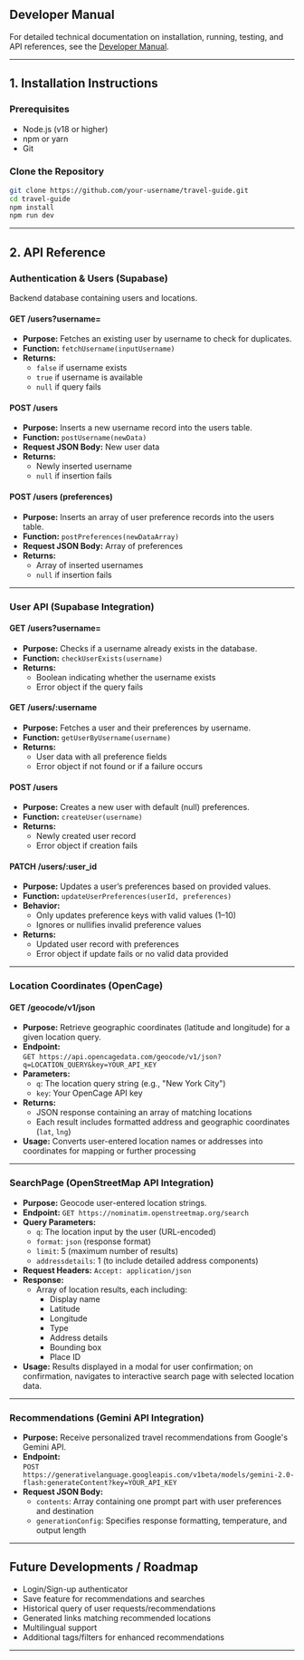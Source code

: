 
## Developer Manual

For detailed technical documentation on installation, running, testing, and API references, see the [Developer Manual](./docs/DEVELOPER_MANUAL.md).

---

## 1. Installation Instructions

### Prerequisites

- Node.js (v18 or higher)
- npm or yarn
- Git

### Clone the Repository

```bash
git clone https://github.com/your-username/travel-guide.git
cd travel-guide
npm install
npm run dev
```

---

## 2. API Reference

### Authentication & Users (Supabase)

Backend database containing users and locations.

#### GET /users?username=<inputUsername>

- **Purpose:** Fetches an existing user by username to check for duplicates.
- **Function:** `fetchUsername(inputUsername)`
- **Returns:**
  - `false` if username exists
  - `true` if username is available
  - `null` if query fails

#### POST /users

- **Purpose:** Inserts a new username record into the users table.
- **Function:** `postUsername(newData)`
- **Request JSON Body:** New user data
- **Returns:**
  - Newly inserted username
  - `null` if insertion fails

#### POST /users (preferences)

- **Purpose:** Inserts an array of user preference records into the users table.
- **Function:** `postPreferences(newDataArray)`
- **Request JSON Body:** Array of preferences
- **Returns:**
  - Array of inserted usernames
  - `null` if insertion fails

---

### User API (Supabase Integration)

#### GET /users?username=<username>

- **Purpose:** Checks if a username already exists in the database.
- **Function:** `checkUserExists(username)`
- **Returns:**
  - Boolean indicating whether the username exists
  - Error object if the query fails

#### GET /users/:username

- **Purpose:** Fetches a user and their preferences by username.
- **Function:** `getUserByUsername(username)`
- **Returns:**
  - User data with all preference fields
  - Error object if not found or if a failure occurs

#### POST /users

- **Purpose:** Creates a new user with default (null) preferences.
- **Function:** `createUser(username)`
- **Returns:**
  - Newly created user record
  - Error object if creation fails

#### PATCH /users/:user_id

- **Purpose:** Updates a user’s preferences based on provided values.
- **Function:** `updateUserPreferences(userId, preferences)`
- **Behavior:**
  - Only updates preference keys with valid values (1–10)
  - Ignores or nullifies invalid preference values
- **Returns:**
  - Updated user record with preferences
  - Error object if update fails or no valid data provided

---

### Location Coordinates (OpenCage)

#### GET /geocode/v1/json

- **Purpose:** Retrieve geographic coordinates (latitude and longitude) for a given location query.
- **Endpoint:**  
  `GET https://api.opencagedata.com/geocode/v1/json?q=LOCATION_QUERY&key=YOUR_API_KEY`
- **Parameters:**
  - `q`: The location query string (e.g., "New York City")
  - `key`: Your OpenCage API key
- **Returns:**
  - JSON response containing an array of matching locations
  - Each result includes formatted address and geographic coordinates (`lat`, `lng`)
- **Usage:** Converts user-entered location names or addresses into coordinates for mapping or further processing

---

### SearchPage (OpenStreetMap API Integration)

- **Purpose:** Geocode user-entered location strings.
- **Endpoint:** `GET https://nominatim.openstreetmap.org/search`
- **Query Parameters:**
  - `q`: The location input by the user (URL-encoded)
  - `format`: `json` (response format)
  - `limit`: 5 (maximum number of results)
  - `addressdetails`: 1 (to include detailed address components)
- **Request Headers:** `Accept: application/json`
- **Response:**
  - Array of location results, each including:
    - Display name
    - Latitude
    - Longitude
    - Type
    - Address details
    - Bounding box
    - Place ID
- **Usage:** Results displayed in a modal for user confirmation; on confirmation, navigates to interactive search page with selected location data.

---

### Recommendations (Gemini API Integration)

- **Purpose:** Receive personalized travel recommendations from Google's Gemini API.
- **Endpoint:**  
  `POST https://generativelanguage.googleapis.com/v1beta/models/gemini-2.0-flash:generateContent?key=YOUR_API_KEY`
- **Request JSON Body:**
  - `contents`: Array containing one prompt part with user preferences and destination
  - `generationConfig`: Specifies response formatting, temperature, and output length

---

## Future Developments / Roadmap

- Login/Sign-up authenticator
- Save feature for recommendations and searches
- Historical query of user requests/recommendations
- Generated links matching recommended locations
- Multilingual support
- Additional tags/filters for enhanced recommendations

---
